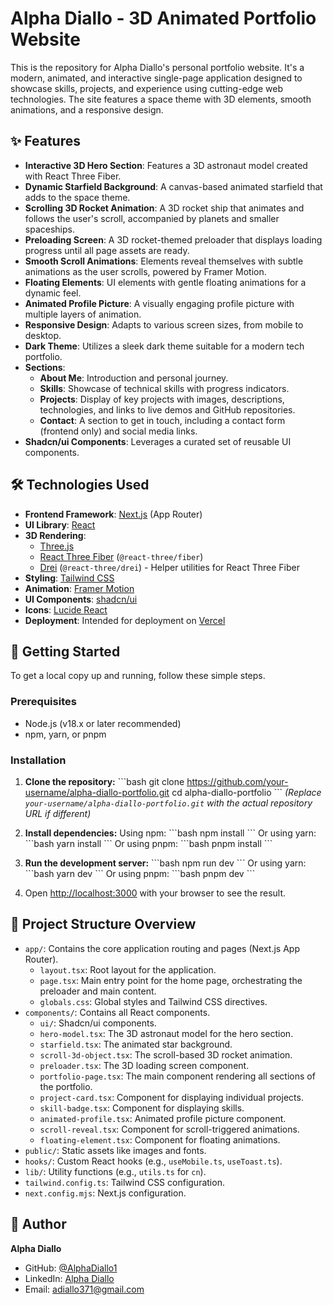 # Alpha Diallo - 3D Animated Portfolio Website

This is the repository for Alpha Diallo's personal portfolio website. It's a modern, animated, and interactive single-page application designed to showcase skills, projects, and experience using cutting-edge web technologies. The site features a space theme with 3D elements, smooth animations, and a responsive design.

## ✨ Features

*   **Interactive 3D Hero Section**: Features a 3D astronaut model created with React Three Fiber.
*   **Dynamic Starfield Background**: A canvas-based animated starfield that adds to the space theme.
*   **Scrolling 3D Rocket Animation**: A 3D rocket ship that animates and follows the user's scroll, accompanied by planets and smaller spaceships.
*   **Preloading Screen**: A 3D rocket-themed preloader that displays loading progress until all page assets are ready.
*   **Smooth Scroll Animations**: Elements reveal themselves with subtle animations as the user scrolls, powered by Framer Motion.
*   **Floating Elements**: UI elements with gentle floating animations for a dynamic feel.
*   **Animated Profile Picture**: A visually engaging profile picture with multiple layers of animation.
*   **Responsive Design**: Adapts to various screen sizes, from mobile to desktop.
*   **Dark Theme**: Utilizes a sleek dark theme suitable for a modern tech portfolio.
*   **Sections**:
    *   **About Me**: Introduction and personal journey.
    *   **Skills**: Showcase of technical skills with progress indicators.
    *   **Projects**: Display of key projects with images, descriptions, technologies, and links to live demos and GitHub repositories.
    *   **Contact**: A section to get in touch, including a contact form (frontend only) and social media links.
*   **Shadcn/ui Components**: Leverages a curated set of reusable UI components.

## 🛠️ Technologies Used

*   **Frontend Framework**: [Next.js](https://nextjs.org/) (App Router)
*   **UI Library**: [React](https://react.dev/)
*   **3D Rendering**:
    *   [Three.js](https://threejs.org/)
    *   [React Three Fiber](https://docs.pmnd.rs/react-three-fiber) (`@react-three/fiber`)
    *   [Drei](https://github.com/pmndrs/drei) (`@react-three/drei`) - Helper utilities for React Three Fiber
*   **Styling**: [Tailwind CSS](https://tailwindcss.com/)
*   **Animation**: [Framer Motion](https://www.framer.com/motion/)
*   **UI Components**: [shadcn/ui](https://ui.shadcn.com/)
*   **Icons**: [Lucide React](https://lucide.dev/)
*   **Deployment**: Intended for deployment on [Vercel](https://vercel.com/)

## 🚀 Getting Started

To get a local copy up and running, follow these simple steps.

### Prerequisites

*   Node.js (v18.x or later recommended)
*   npm, yarn, or pnpm

### Installation

1.  **Clone the repository:**
    \`\`\`bash
    git clone https://github.com/your-username/alpha-diallo-portfolio.git
    cd alpha-diallo-portfolio
    \`\`\`
    *(Replace `your-username/alpha-diallo-portfolio.git` with the actual repository URL if different)*

2.  **Install dependencies:**
    Using npm:
    \`\`\`bash
    npm install
    \`\`\`
    Or using yarn:
    \`\`\`bash
    yarn install
    \`\`\`
    Or using pnpm:
    \`\`\`bash
    pnpm install
    \`\`\`

3.  **Run the development server:**
    \`\`\`bash
    npm run dev
    \`\`\`
    Or using yarn:
    \`\`\`bash
    yarn dev
    \`\`\`
    Or using pnpm:
    \`\`\`bash
    pnpm dev
    \`\`\`

4.  Open [http://localhost:3000](http://localhost:3000) with your browser to see the result.

## 📂 Project Structure Overview

*   `app/`: Contains the core application routing and pages (Next.js App Router).
    *   `layout.tsx`: Root layout for the application.
    *   `page.tsx`: Main entry point for the home page, orchestrating the preloader and main content.
    *   `globals.css`: Global styles and Tailwind CSS directives.
*   `components/`: Contains all React components.
    *   `ui/`: Shadcn/ui components.
    *   `hero-model.tsx`: The 3D astronaut model for the hero section.
    *   `starfield.tsx`: The animated star background.
    *   `scroll-3d-object.tsx`: The scroll-based 3D rocket animation.
    *   `preloader.tsx`: The 3D loading screen component.
    *   `portfolio-page.tsx`: The main component rendering all sections of the portfolio.
    *   `project-card.tsx`: Component for displaying individual projects.
    *   `skill-badge.tsx`: Component for displaying skills.
    *   `animated-profile.tsx`: Animated profile picture component.
    *   `scroll-reveal.tsx`: Component for scroll-triggered animations.
    *   `floating-element.tsx`: Component for floating animations.
*   `public/`: Static assets like images and fonts.
*   `hooks/`: Custom React hooks (e.g., `useMobile.ts`, `useToast.ts`).
*   `lib/`: Utility functions (e.g., `utils.ts` for `cn`).
*   `tailwind.config.ts`: Tailwind CSS configuration.
*   `next.config.mjs`: Next.js configuration.

## 👤 Author

**Alpha Diallo**

*   GitHub: [@AlphaDiallo1](https://github.com/AlphaDiallo1)
*   LinkedIn: [Alpha Diallo](https://www.linkedin.com/in/alpha-diallo-a43b38217/)
*   Email: [adiallo371@gmail.com](mailto:adiallo371@gmail.com)
